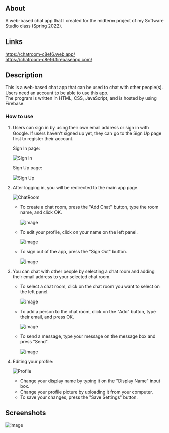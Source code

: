 ## About

A web-based chat app that I created for the midterm project of my Software Studio class (Spring 2022).

## Links

https://chatroom-c8ef6.web.app/<br/>
https://chatroom-c8ef6.firebaseapp.com/

## Description

This is a web-based chat app that can be used to chat with other people(s). Users need an account to be able to use this app.<br/>
The program is written in HTML, CSS, JavaScript, and is hosted by using Firebase.

### How to use

1. Users can sign in by using their own email address or sign in with Google. If users haven't signed up yet, they can go to the Sign Up page first to register their account.
   
   Sign In page:
   
   ![Sign In](https://user-images.githubusercontent.com/86511372/173037285-1eca3670-09a5-4e0a-9511-74f58ae3a3d0.png)
   
   Sign Up page:
   
   ![Sign Up](https://user-images.githubusercontent.com/86511372/173037343-384669f9-bf8f-424c-8535-59590d9c59e2.png)
   
2. After logging in, you will be redirected to the main app page.
   
   ![ChatRoom](https://user-images.githubusercontent.com/86511372/173038442-161e0055-b9bd-4384-a8cc-d3a0a6bb3b45.png)
    
    - To create a chat room, press the "Add Chat" button, type the room name, and click OK.
      
      ![image](https://user-images.githubusercontent.com/86511372/173038589-3c8007d5-467e-4dd1-a39f-200ac1757640.png)
      <!--![image](https://user-images.githubusercontent.com/86511372/173038386-a7de8116-99bc-4e12-b04e-528756d38637.png)-->
      
    - To edit your profile, click on your name on the left panel.
      
      ![image](https://user-images.githubusercontent.com/86511372/173039257-eb879cce-4ee4-4dac-a33e-8a04a785954a.png)
      
    - To sign out of the app, press the "Sign Out" button.
      
      ![image](https://user-images.githubusercontent.com/86511372/173038911-915df5d1-0342-4822-b72e-c292705ffe76.png)
      
3. You can chat with other people by selecting a chat room and adding their email address to your selected chat room.
   
   - To select a chat room, click on the chat room you want to select on the left panel.
     
     ![image](https://user-images.githubusercontent.com/86511372/173040587-844d46d6-8af8-4b2a-938b-e99bc0c88894.png)
     
   - To add a person to the chat room, click on the "Add" button, type their email, and press OK.
     
     ![image](https://user-images.githubusercontent.com/86511372/173040768-91d44647-c5a9-4da4-9d62-aff0155b0b69.png)
     
   - To send a message, type your message on the message box and press "Send".
     
     ![image](https://user-images.githubusercontent.com/86511372/173041211-01112d27-8326-4894-88bb-a3394151ce34.png)
     
4. Editing your profile:
   
   ![Profile](https://user-images.githubusercontent.com/86511372/173041527-9074e421-d3cf-486a-8782-3c0b3b11aa13.png)
   
   - Change your display name by typing it on the "Display Name" input box.
   - Change your profile picture by uploading it from your computer.
   - To save your changes, press the "Save Settings" button.
   
## Screenshots

![image](https://user-images.githubusercontent.com/86511372/173043119-554de779-dd79-47f8-9375-bf8dbd691aff.png)
